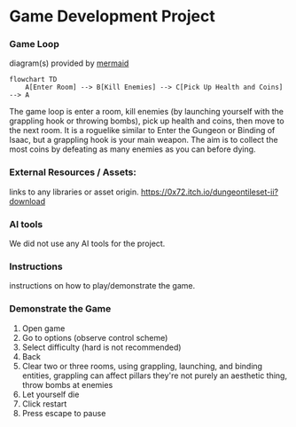 # Game Development Project

### Game Loop
diagram(s) provided by [mermaid](https://mermaid-js.github.io/mermaid/#/classDiagram)
<!-- https://mermaid-js.github.io/mermaid-live-editor -->
```mermaid
flowchart TD
    A[Enter Room] --> B[Kill Enemies] --> C[Pick Up Health and Coins] --> A
```
The game loop is enter a room, kill enemies (by launching yourself with the grappling hook or throwing bombs), pick up health and coins, then move to the next room.
It is a roguelike similar to Enter the Gungeon or Binding of Isaac, but a grappling hook is your main weapon.
The aim is to collect the most coins by defeating as many enemies as you can before dying.


### External Resources / Assets:
links to any libraries or asset origin.
https://0x72.itch.io/dungeontileset-ii?download

### AI tools
We did not use any AI tools for the project.

### Instructions
instructions on how to play/demonstrate the game.

### Demonstrate the Game
1. Open game
1. Go to options (observe control scheme)
1. Select difficulty (hard is not recommended)
1. Back
1. Clear two or three rooms, using grappling, launching, and binding entities, grappling can affect pillars they're not purely an aesthetic thing, throw bombs at enemies
1. Let yourself die
1. Click restart
1. Press escape to pause


